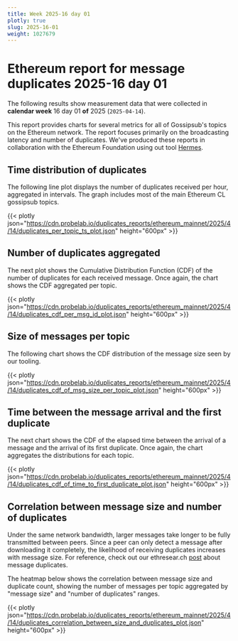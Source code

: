 ```yaml
---
title: Week 2025-16 day 01
plotly: true
slug: 2025-16-01
weight: 1027679
---
```


# Ethereum report for message duplicates 2025-16 day 01

The following results show measurement data that were collected in **calendar week** 16  day 01 **of** 
2025 (`2025-04-14`).

This report provides charts for several metrics for all of Gossipsub's topics on the Ethereum network.
The report focuses primarily on the broadcasting latency and number of duplicates.
We've produced these reports in collaboration with the Ethereum Foundation using out tool [Hermes](/tools/hermes/).

## Time distribution of duplicates

The following line plot displays the number of duplicates received per hour, aggregated in  intervals.
The graph includes most of the main Ethereum CL gossipsub topics. 

{{< plotly json="https://cdn.probelab.io/duplicates_reports/ethereum_mainnet/2025/4/14/duplicates_per_topic_ts_plot.json" height="600px" >}}

## Number of duplicates aggregated 

The next plot shows the Cumulative Distribution Function (CDF) of the number of duplicates for each received message.
Once again, the chart shows the CDF aggregated per topic.

{{< plotly json="https://cdn.probelab.io/duplicates_reports/ethereum_mainnet/2025/4/14/duplicates_cdf_per_msg_id_plot.json" height="600px" >}}

## Size of messages per topic

The following chart shows the CDF distribution of the message size seen by our tooling. 

{{< plotly json="https://cdn.probelab.io/duplicates_reports/ethereum_mainnet/2025/4/14/duplicates_cdf_of_msg_size_per_topic_plot.json" height="600px" >}}

## Time between the message arrival and the first duplicate

The next chart shows the CDF of the elapsed time between the arrival of a message and the arrival of its first duplicate.
Once again, the chart aggregates the distributions for each topic.

{{< plotly json="https://cdn.probelab.io/duplicates_reports/ethereum_mainnet/2025/4/14/duplicates_cdf_of_time_to_first_duplicate_plot.json" height="600px" >}}

## Correlation between message size and number of duplicates
Under the same network bandwidth, larger messages take longer to be fully transmitted between peers. Since a peer can only detect a message after downloading it completely, the likelihood of receiving duplicates increases with message size.
For reference, check out our ethresear.ch [post](https://ethresear.ch/t/number-duplicate-messages-in-ethereums-gossipsub-network/19921#cdf-of-duplicate-messages-7) about message duplicates.

The heatmap below shows the correlation between message size and duplicate count, showing the number of messages per topic aggregated by "message size" and "number of duplicates" ranges.

{{< plotly json="https://cdn.probelab.io/duplicates_reports/ethereum_mainnet/2025/4/14/duplicates_correlation_between_size_and_duplicates_plot.json" height="600px" >}}